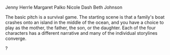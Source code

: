 <!-- INSTRUCTIONS:
Guiding questions are in comments; add your answers outside the comments, where they can be seen. -->



<!-- Who is working on this project? -->
Jenny Herrle
Margaret Palko
Nicole Dash
Beth Johnson

<!-- What's the basic pitch for the Twine narrative? Where do you start? Who do you play as? What's the genre? -->
The basic pitch is a survival game. The starting scene is that a family's boat crashes onto an island in the middle of the ocean, and you have a choice to play as the mother, the father, the son, or the daughter. Each of the four characters has a different narrative and many of the individual storylines converge.  


<!-- What overall mode of collaboration are you planning to use: divide the work by project sections? by media types and expertise? by compromise and consensus all the way through?-->
?


<!-- Feel free to add any further thoughts, plans, or possibilities... or to answer additional questions from the Group Contract on page 116 of Writer/Designer. -->
